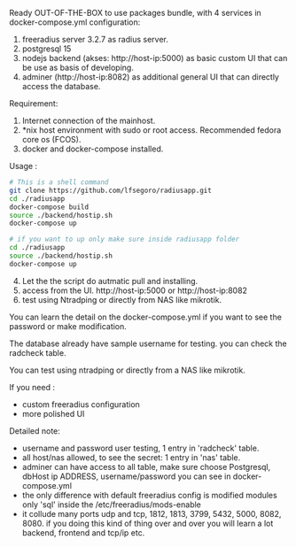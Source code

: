 Ready OUT-OF-THE-BOX to use packages bundle, with 4 services in docker-compose.yml configuration:
1. freeradius server 3.2.7 as radius server.
2. postgresql 15
3. nodejs backend (akses: http://host-ip:5000) as basic custom UI that can be use as basis of developing.
4. adminer (http://host-ip:8082) as additional general UI that can directly access the database.

Requirement:
1. Internet connection of the mainhost.
2. *nix host environment with sudo or root access. Recommended fedora core os (FCOS).
3. docker and docker-compose installed.
   
Usage :
```bash
# This is a shell command
git clone https://github.com/lfsegoro/radiusapp.git
cd ./radiusapp
docker-compose build
source ./backend/hostip.sh
docker-compose up

```
```bash
# if you want to up only make sure inside radiusapp folder
cd ./radiusapp
source ./backend/hostip.sh
docker-compose up

```


4. Let the the script do autmatic pull and installing.
5. access from the UI.  http://host-ip:5000 or http://host-ip:8082
6. test using Ntradping or directly from NAS like mikrotik.

You can learn the detail on the docker-compose.yml if you want to see the password or make modification.

The database already have sample username for testing. you can check the radcheck table.

You can test using ntradping or directly from a NAS like mikrotik.

If you need :
- custom freeradius configuration
- more polished UI

Detailed note:
- username and password user testing, 1 entry in 'radcheck' table.
- all host/nas allowed, to see the secret: 1 entry in 'nas' table.
- adminer can have access to all table, make sure choose Postgresql, dbHost ip ADDRESS, username/password you can see in docker-compose.yml
- the only difference with default freeradius config is modified modules only  'sql' inside the /etc/freeradius/mods-enable
- it collude many ports udp and tcp, 1812, 1813, 3799, 5432, 5000, 8082, 8080. if you doing this kind of thing over and over you will learn a lot backend, frontend and tcp/ip etc.
